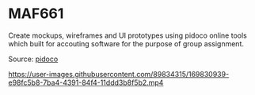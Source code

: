 # MAF661

Create mockups, wireframes and UI prototypes using pidoco online tools which built 
for accouting software for the purpose of group assignment.

Source: [pidoco](https://pidoco.com/en)


https://user-images.githubusercontent.com/89834315/169830939-e98fc5b8-7ba4-4391-84f4-11ddd3b8f5b2.mp4

